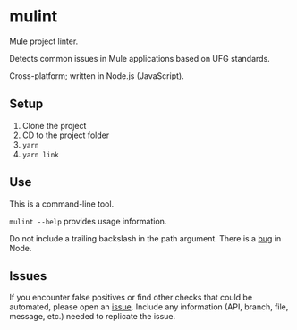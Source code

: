 # mulint

Mule project linter.

Detects common issues in Mule applications based on UFG standards.

Cross-platform; written in Node.js (JavaScript).

## Setup

1.  Clone the project
2.  CD to the project folder
3.  `yarn`
4.  `yarn link`

## Use

This is a command-line tool.

`mulint --help` provides usage information.

Do not include a trailing backslash in the path argument. There is a [bug](https://github.com/nodejs/node/issues/21854) in Node.

## Issues

If you encounter false positives or find other checks that could be automated,
please open an [issue](https://github.com/UFGInsurance/mulint/issues).
Include any information (API, branch, file, message, etc.) needed to replicate the issue.
